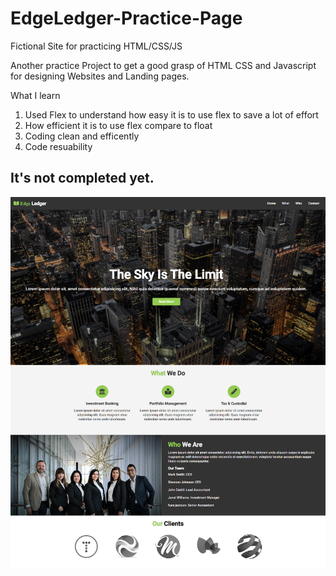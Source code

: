 # EdgeLedger-Practice-Page
Fictional Site for practicing HTML/CSS/JS 

Another practice Project to get a good grasp of HTML CSS and Javascript for designing Websites and Landing pages.

What I learn
1. Used Flex to understand how easy it is to use flex to save a lot of effort
2. How efficient it is to use flex compare to float
3. Coding clean and efficently
4. Code resuability

## It's not completed yet.

![alt text](img/screenshot.png)
